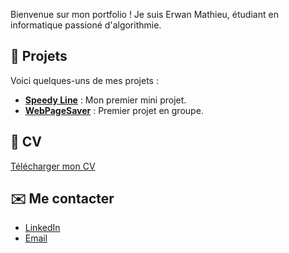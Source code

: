 Bienvenue sur mon portfolio ! Je suis Erwan Mathieu, étudiant en informatique passioné d'algorithmie.

## 🌟 Projets
Voici quelques-uns de mes projets :
- **[Speedy Line](projects/SpeedyLine)** : Mon premier mini projet.
- **[WebPageSaver](projects/WebPageSaver)** : Premier projet en groupe.


## 📄 CV
[Télécharger mon CV](assets/cv-MATHIEU_Erwan.pdf)

## ✉️ Me contacter
- [LinkedIn](https://linkedin.com/in/erwan-mathieu)
- [Email](mailto:erwan.mathieu30@gmail.com)
